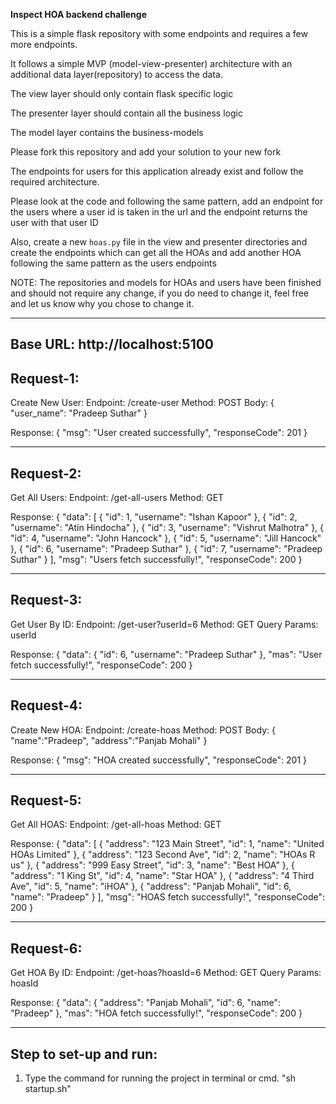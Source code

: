 **Inspect HOA backend challenge**

This is a simple flask repository with some endpoints and requires
a few more endpoints.

It follows a simple MVP (model-view-presenter) architecture with an additional data layer(repository) to access the data.

The view layer should only contain flask specific logic

The presenter layer should contain all the business logic

The model layer contains the business-models

Please fork this repository and add your solution to your new fork

The endpoints for users for this application already exist and follow the required architecture.

Please look at the code and following the same pattern, add an endpoint for the users where a user id is
taken in the url and the endpoint returns the user with that user ID

Also, create a new `hoas.py` file in the view and presenter directories and create
the endpoints which can get all the HOAs and add another HOA following the same pattern as the users endpoints

NOTE: The repositories and models for HOAs and users have been finished and should not require any change, if you do need to change it,
feel free and let us know why you chose to change it.

---

## Base URL: http://localhost:5100

## Request-1:

Create New User:
Endpoint: /create-user
Method: POST
Body:
{
"user_name": "Pradeep Suthar"
}

Response:
{
"msg": "User created successfully",
"responseCode": 201
}

---

## Request-2:

Get All Users:
Endpoint: /get-all-users
Method: GET

Response:
{
"data": [
{
"id": 1,
"username": "Ishan Kapoor"
},
{
"id": 2,
"username": "Atin Hindocha"
},
{
"id": 3,
"username": "Vishrut Malhotra"
},
{
"id": 4,
"username": "John Hancock"
},
{
"id": 5,
"username": "Jill Hancock"
},
{
"id": 6,
"username": "Pradeep Suthar"
},
{
"id": 7,
"username": "Pradeep Suthar"
}
],
"msg": "Users fetch successfully!",
"responseCode": 200
}

---

## Request-3:

Get User By ID:
Endpoint: /get-user?userId=6
Method: GET
Query Params: userId

Response:
{
"data": {
"id": 6,
"username": "Pradeep Suthar"
},
"mas": "User fetch successfully!",
"responseCode": 200
}

---

## Request-4:

Create New HOA:
Endpoint: /create-hoas
Method: POST
Body:
{
"name":"Pradeep",
"address":"Panjab Mohali"
}

Response:
{
"msg": "HOA created successfully",
"responseCode": 201
}

---

## Request-5:

Get All HOAS:
Endpoint: /get-all-hoas
Method: GET

Response:
{
"data": [
{
"address": "123 Main Street",
"id": 1,
"name": "United HOAs Limited"
},
{
"address": "123 Second Ave",
"id": 2,
"name": "HOAs R us"
},
{
"address": "999 Easy Street",
"id": 3,
"name": "Best HOA"
},
{
"address": "1 King St",
"id": 4,
"name": "Star HOA"
},
{
"address": "4 Third Ave",
"id": 5,
"name": "iHOA"
},
{
"address": "Panjab Mohali",
"id": 6,
"name": "Pradeep"
}
],
"msg": "HOAS fetch successfully!",
"responseCode": 200
}

---

## Request-6:

Get HOA By ID:
Endpoint: /get-hoas?hoasId=6
Method: GET
Query Params: hoasId

Response:
{
"data": {
"address": "Panjab Mohali",
"id": 6,
"name": "Pradeep"
},
"mas": "HOA fetch successfully!",
"responseCode": 200
}

---

## Step to set-up and run:

1. Type the command for running the project in terminal or cmd. "sh startup.sh"

